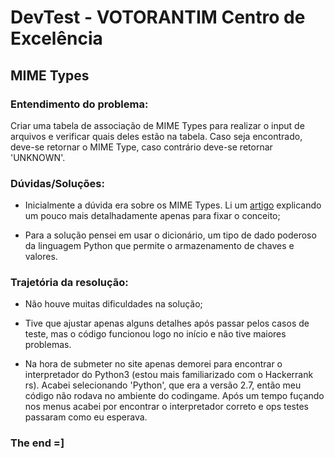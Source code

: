 # DevTest - VOTORANTIM Centro de Excelência   
## MIME Types   

### Entendimento do problema:   
Criar uma tabela de associação de MIME Types para realizar o input de arquivos
e verificar quais deles estão na tabela. Caso seja encontrado, deve-se retornar
o MIME Type, caso contrário deve-se retornar 'UNKNOWN'.

### Dúvidas/Soluções:   
* Inicialmente a dúvida era sobre os MIME Types. Li um [artigo](https://developer.mozilla.org/pt-BR/docs/Web/HTTP/Basico_sobre_HTTP/MIME_types)
explicando um pouco mais detalhadamente apenas para fixar o conceito;   

* Para a solução pensei em usar o dicionário, um tipo de dado poderoso
da linguagem Python que permite o armazenamento de chaves e valores.

### Trajetória da resolução:   
* Não houve muitas dificuldades na solução;   

* Tive que ajustar apenas alguns detalhes após passar pelos casos de teste, mas
o código funcionou logo no início e não tive maiores problemas.   

* Na hora de submeter no site apenas demorei para encontrar o interpretador do
Python3 (estou mais familiarizado com o Hackerrank rs). Acabei selecionando 'Python', que era a versão 2.7, então meu código não rodava no ambiente do codingame. Após um tempo fuçando nos menus acabei por encontrar o interpretador correto e ops testes passaram como eu esperava.   

### The end =]
